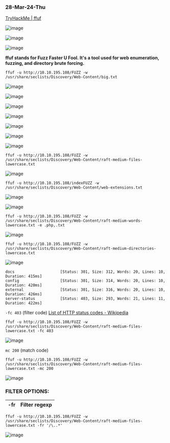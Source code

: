 ### 28-Mar-24-Thu

[TryHackMe | ffuf](https://tryhackme.com/r/room/ffuf)

![image](https://github.com/r1skkam/TryHackMe-Walkthroughs/assets/58542375/341093b9-4401-4ced-bf7a-709510037629)

![image](https://github.com/r1skkam/TryHackMe-Walkthroughs/assets/58542375/9fc88afa-9c77-4ba9-a674-386fe509bf44)

![image](https://github.com/r1skkam/TryHackMe-Walkthroughs/assets/58542375/4dfab73f-69f5-4e65-a09f-5b128e53c482)

**ffuf stands for Fuzz Faster U Fool. It's a tool used for web enumeration, fuzzing, and directory brute forcing.**

```
ffuf -u http://10.10.195.108/FUZZ -w /usr/share/seclists/Discovery/Web-Content/big.txt
```

![image](https://github.com/r1skkam/TryHackMe-Walkthroughs/assets/58542375/ecfed1df-1b9a-4c46-9af5-a237bc0b7a32)

![image](https://github.com/r1skkam/TryHackMe-Walkthroughs/assets/58542375/0ab918a3-8e86-4f91-959a-5fd7ad5768c3)

![image](https://github.com/r1skkam/TryHackMe-Walkthroughs/assets/58542375/45e67155-f6f8-43d5-a9be-57cb51508ead)

![image](https://github.com/r1skkam/TryHackMe-Walkthroughs/assets/58542375/f19bdaa5-2bee-4f3f-9291-4af1101f22b6)

![image](https://github.com/r1skkam/TryHackMe-Walkthroughs/assets/58542375/118e34af-f08a-4811-b7d8-c45bec5b2740)

![image](https://github.com/r1skkam/TryHackMe-Walkthroughs/assets/58542375/4c2fc0fa-7f40-4598-919a-6660328736be)

![image](https://github.com/r1skkam/TryHackMe-Walkthroughs/assets/58542375/c69b8291-e16c-4161-ba58-59ec1b612219)

```
ffuf -u http://10.10.195.108/FUZZ -w /usr/share/seclists/Discovery/Web-Content/raft-medium-files-lowercase.txt
```

![image](https://github.com/r1skkam/TryHackMe-Walkthroughs/assets/58542375/eb363d34-fe8d-46e0-9bb1-83b59905b0c5)

```
ffuf -u http://10.10.195.108/indexFUZZ -w /usr/share/seclists/Discovery/Web-Content/web-extensions.txt
```

![image](https://github.com/r1skkam/TryHackMe-Walkthroughs/assets/58542375/7db75987-69cc-4ba4-afeb-7381838a9638)

![image](https://github.com/r1skkam/TryHackMe-Walkthroughs/assets/58542375/e5edf40f-ac90-49f2-a5ec-ba86b3e150b5)

```
ffuf -u http://10.10.195.108/FUZZ -w /usr/share/seclists/Discovery/Web-Content/raft-medium-words-lowercase.txt -e .php,.txt
```

![image](https://github.com/r1skkam/TryHackMe-Walkthroughs/assets/58542375/d52c5e55-c1ac-41fd-ad0c-f5ec53cf332a)

```
ffuf -u http://10.10.195.108/FUZZ -w /usr/share/seclists/Discovery/Web-Content/raft-medium-directories-lowercase.txt
```

![image](https://github.com/r1skkam/TryHackMe-Walkthroughs/assets/58542375/1051ba63-5c5d-40e1-84c7-f3c1d2072d9a)

```
docs                    [Status: 301, Size: 312, Words: 20, Lines: 10, Duration: 415ms]
config                  [Status: 301, Size: 314, Words: 20, Lines: 10, Duration: 420ms]
external                [Status: 301, Size: 316, Words: 20, Lines: 10, Duration: 426ms]
server-status           [Status: 403, Size: 293, Words: 21, Lines: 11, Duration: 422ms]
```

`-fc 403` (filter code) [List of HTTP status codes - Wikipedia](https://en.wikipedia.org/wiki/List_of_HTTP_status_codes)

```
ffuf -u http://10.10.195.108/FUZZ -w /usr/share/seclists/Discovery/Web-Content/raft-medium-files-lowercase.txt -fc 403
```

![image](https://github.com/r1skkam/TryHackMe-Walkthroughs/assets/58542375/7758f30f-5ceb-4104-b20b-451198ce54af)

`mc 200` (match code)

```
ffuf -u http://10.10.195.108/FUZZ -w /usr/share/seclists/Discovery/Web-Content/raft-medium-files-lowercase.txt -mc 200
```

![image](https://github.com/r1skkam/TryHackMe-Walkthroughs/assets/58542375/98d54afb-0967-4876-b48f-cced5f135241)

### FILTER OPTIONS:

| -fr | Filter regexp |
| --- | ---|

```
ffuf -u http://10.10.195.108/FUZZ -w /usr/share/seclists/Discovery/Web-Content/raft-medium-files-lowercase.txt -fr '/\..*'
```

![image](https://github.com/r1skkam/TryHackMe-Walkthroughs/assets/58542375/a62c095d-8a59-44dd-9d8e-b7c918e4f98b)
